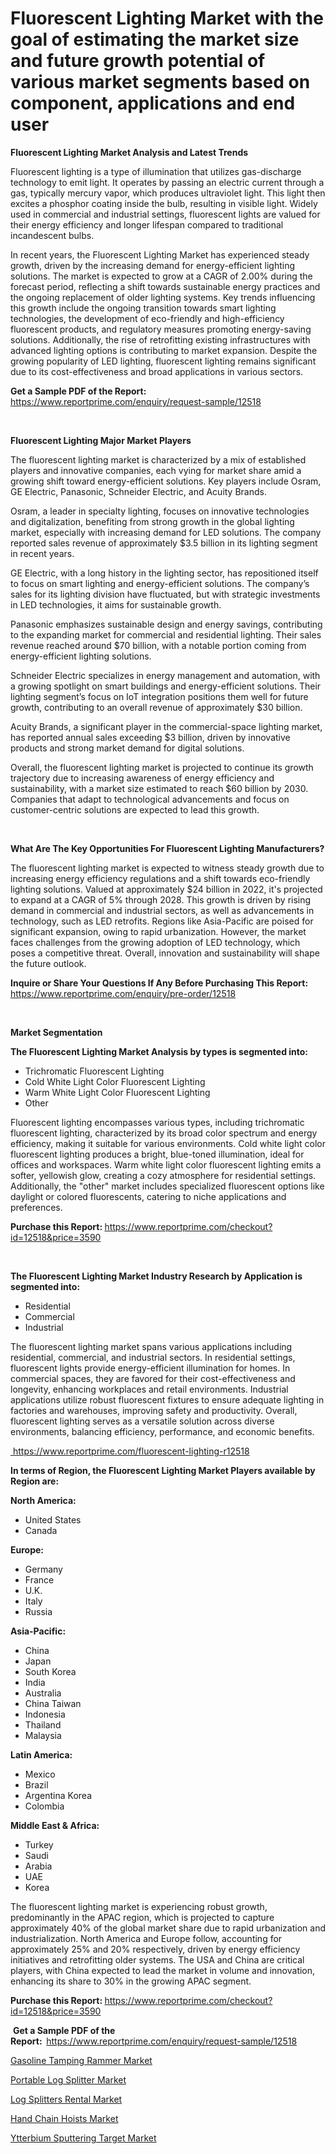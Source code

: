 <p><h1>Fluorescent Lighting Market with the goal of estimating the market size and future growth potential of various market segments based on component, applications and end user</h1></p><p><strong>Fluorescent Lighting Market Analysis and Latest Trends</strong></p>
<p><p>Fluorescent lighting is a type of illumination that utilizes gas-discharge technology to emit light. It operates by passing an electric current through a gas, typically mercury vapor, which produces ultraviolet light. This light then excites a phosphor coating inside the bulb, resulting in visible light. Widely used in commercial and industrial settings, fluorescent lights are valued for their energy efficiency and longer lifespan compared to traditional incandescent bulbs.</p><p>In recent years, the Fluorescent Lighting Market has experienced steady growth, driven by the increasing demand for energy-efficient lighting solutions. The market is expected to grow at a CAGR of 2.00% during the forecast period, reflecting a shift towards sustainable energy practices and the ongoing replacement of older lighting systems. Key trends influencing this growth include the ongoing transition towards smart lighting technologies, the development of eco-friendly and high-efficiency fluorescent products, and regulatory measures promoting energy-saving solutions. Additionally, the rise of retrofitting existing infrastructures with advanced lighting options is contributing to market expansion. Despite the growing popularity of LED lighting, fluorescent lighting remains significant due to its cost-effectiveness and broad applications in various sectors.</p></p>
<p><strong>Get a Sample PDF of the Report:&nbsp;</strong> <a href="https://www.reportprime.com/enquiry/request-sample/12518?utm_campaign=3571&utm_medium=2&utm_source=Github&utm_content=ia&utm_term=18032025&utm_id=fluorescent-lighting">https://www.reportprime.com/enquiry/request-sample/12518</a></p>
<p>&nbsp;</p>
<p><strong>Fluorescent Lighting Major Market Players</strong></p>
<p><p>The fluorescent lighting market is characterized by a mix of established players and innovative companies, each vying for market share amid a growing shift toward energy-efficient solutions. Key players include Osram, GE Electric, Panasonic, Schneider Electric, and Acuity Brands.</p><p>Osram, a leader in specialty lighting, focuses on innovative technologies and digitalization, benefiting from strong growth in the global lighting market, especially with increasing demand for LED solutions. The company reported sales revenue of approximately $3.5 billion in its lighting segment in recent years.</p><p>GE Electric, with a long history in the lighting sector, has repositioned itself to focus on smart lighting and energy-efficient solutions. The company’s sales for its lighting division have fluctuated, but with strategic investments in LED technologies, it aims for sustainable growth.</p><p>Panasonic emphasizes sustainable design and energy savings, contributing to the expanding market for commercial and residential lighting. Their sales revenue reached around $70 billion, with a notable portion coming from energy-efficient lighting solutions.</p><p>Schneider Electric specializes in energy management and automation, with a growing spotlight on smart buildings and energy-efficient solutions. Their lighting segment’s focus on IoT integration positions them well for future growth, contributing to an overall revenue of approximately $30 billion.</p><p>Acuity Brands, a significant player in the commercial-space lighting market, has reported annual sales exceeding $3 billion, driven by innovative products and strong market demand for digital solutions.</p><p>Overall, the fluorescent lighting market is projected to continue its growth trajectory due to increasing awareness of energy efficiency and sustainability, with a market size estimated to reach $60 billion by 2030. Companies that adapt to technological advancements and focus on customer-centric solutions are expected to lead this growth.</p></p>
<p>&nbsp;</p>
<p><strong>What Are The Key Opportunities For Fluorescent Lighting Manufacturers?</strong></p>
<p><p>The fluorescent lighting market is expected to witness steady growth due to increasing energy efficiency regulations and a shift towards eco-friendly lighting solutions. Valued at approximately $24 billion in 2022, it's projected to expand at a CAGR of 5% through 2028. This growth is driven by rising demand in commercial and industrial sectors, as well as advancements in technology, such as LED retrofits. Regions like Asia-Pacific are poised for significant expansion, owing to rapid urbanization. However, the market faces challenges from the growing adoption of LED technology, which poses a competitive threat. Overall, innovation and sustainability will shape the future outlook.</p></p>
<p><strong>Inquire or Share Your Questions If Any Before Purchasing This Report:</strong> <a href="https://www.reportprime.com/enquiry/pre-order/12518?utm_campaign=3571&utm_medium=2&utm_source=Github&utm_content=ia&utm_term=18032025&utm_id=fluorescent-lighting">https://www.reportprime.com/enquiry/pre-order/12518</a></p>
<p>&nbsp;</p>
<p><strong>Market Segmentation</strong></p>
<p><strong>The Fluorescent Lighting Market Analysis by types is segmented into:</strong></p>
<p><ul><li>Trichromatic Fluorescent Lighting</li><li>Cold White Light Color Fluorescent Lighting</li><li>Warm White Light Color Fluorescent Lighting</li><li>Other</li></ul></p>
<p><p>Fluorescent lighting encompasses various types, including trichromatic fluorescent lighting, characterized by its broad color spectrum and energy efficiency, making it suitable for various environments. Cold white light color fluorescent lighting produces a bright, blue-toned illumination, ideal for offices and workspaces. Warm white light color fluorescent lighting emits a softer, yellowish glow, creating a cozy atmosphere for residential settings. Additionally, the "other" market includes specialized fluorescent options like daylight or colored fluorescents, catering to niche applications and preferences.</p></p>
<p><strong>Purchase this Report:&nbsp;</strong><a href="https://www.reportprime.com/checkout?id=12518&price=3590&utm_campaign=3571&utm_medium=2&utm_source=Github&utm_content=ia&utm_term=18032025&utm_id=fluorescent-lighting">https://www.reportprime.com/checkout?id=12518&price=3590</a></p>
<p>&nbsp;</p>
<p><strong>The Fluorescent Lighting Market Industry Research by Application is segmented into:</strong></p>
<p><ul><li>Residential</li><li>Commercial</li><li>Industrial</li></ul></p>
<p><p>The fluorescent lighting market spans various applications including residential, commercial, and industrial sectors. In residential settings, fluorescent lights provide energy-efficient illumination for homes. In commercial spaces, they are favored for their cost-effectiveness and longevity, enhancing workplaces and retail environments. Industrial applications utilize robust fluorescent fixtures to ensure adequate lighting in factories and warehouses, improving safety and productivity. Overall, fluorescent lighting serves as a versatile solution across diverse environments, balancing efficiency, performance, and economic benefits.</p></p>
<p><a href="https://www.reportprime.com/fluorescent-lighting-r12518?utm_campaign=3571&utm_medium=2&utm_source=Github&utm_content=ia&utm_term=18032025&utm_id=fluorescent-lighting">&nbsp;https://www.reportprime.com/fluorescent-lighting-r12518</a></p>
<p><strong>In terms of Region, the Fluorescent Lighting Market Players available by Region are:</strong></p>
<p>
    <p> <strong> North America: </strong>
        <ul>
            <li>United States</li>
            <li>Canada</li>
        </ul>
        </p> 
    <p> <strong> Europe: </strong>
        <ul>
            <li>Germany</li>
            <li>France</li>
            <li>U.K.</li>
            <li>Italy</li>
            <li>Russia</li>
        </ul>
        </p> 
    <p> <strong> Asia-Pacific: </strong>
        <ul>
            <li>China</li>
            <li>Japan</li>
            <li>South Korea</li>
            <li>India</li>
            <li>Australia</li>
            <li>China Taiwan</li>
            <li>Indonesia</li>
            <li>Thailand</li>
            <li>Malaysia</li>
        </ul>
        </p> 
    <p> <strong> Latin America: </strong>
        <ul>
            <li>Mexico</li>
            <li>Brazil</li>
            <li>Argentina Korea</li>
            <li>Colombia</li>
        </ul>
        </p> 
    <p> <strong> Middle East & Africa: </strong>
        <ul>
            <li>Turkey</li>
            <li>Saudi</li>
            <li>Arabia</li>
            <li>UAE</li>
            <li>Korea</li>
        </ul>
    </p>
    </p>
<p><p>The fluorescent lighting market is experiencing robust growth, predominantly in the APAC region, which is projected to capture approximately 40% of the global market share due to rapid urbanization and industrialization. North America and Europe follow, accounting for approximately 25% and 20% respectively, driven by energy efficiency initiatives and retrofitting older systems. The USA and China are critical players, with China expected to lead the market in volume and innovation, enhancing its share to 30% in the growing APAC segment.</p></p>
<p><strong>Purchase this Report: </strong><a href="https://www.reportprime.com/checkout?id=12518&price=3590&utm_campaign=3571&utm_medium=2&utm_source=Github&utm_content=ia&utm_term=18032025&utm_id=fluorescent-lighting">https://www.reportprime.com/checkout?id=12518&price=3590</a></p>
<p>&nbsp;<strong>Get a Sample PDF of the Report:&nbsp;&nbsp;</strong><a href="https://www.reportprime.com/enquiry/request-sample/12518?utm_campaign=3571&utm_medium=2&utm_source=Github&utm_content=ia&utm_term=18032025&utm_id=fluorescent-lighting">https://www.reportprime.com/enquiry/request-sample/12518</a></p>
<p><strong></strong></p>
<p><p><a href="https://www.linkedin.com/pulse/in-depth-gasoline-tamping-rammer-market-analysis-trends-share-orhbf?utm_campaign=3571&utm_medium=2&utm_source=Github&utm_content=ia&utm_term=18032025&utm_id=fluorescent-lighting">Gasoline Tamping Rammer Market</a></p><p><a href="https://www.linkedin.com/pulse/portable-log-splitter-market-size-expand-cagr-113-along-its-vuekf?utm_campaign=3571&utm_medium=2&utm_source=Github&utm_content=ia&utm_term=18032025&utm_id=fluorescent-lighting">Portable Log Splitter Market</a></p><p><a href="https://www.linkedin.com/pulse/market-size-scope-log-splitters-rental-forecasted-growth-3ptvf?utm_campaign=3571&utm_medium=2&utm_source=Github&utm_content=ia&utm_term=18032025&utm_id=fluorescent-lighting">Log Splitters Rental Market</a></p><p><a href="https://www.linkedin.com/pulse/strategic-roadmap-success-global-hand-chain-hoists-market-analysis-vrxmf?utm_campaign=3571&utm_medium=2&utm_source=Github&utm_content=ia&utm_term=18032025&utm_id=fluorescent-lighting">Hand Chain Hoists Market</a></p><p><a href="https://github.com/ziwersekos/Market-Research-Report-List-1/blob/main/ytterbium-sputtering-target-market.md?utm_campaign=3571&utm_medium=2&utm_source=Github&utm_content=ia&utm_term=18032025&utm_id=fluorescent-lighting">Ytterbium Sputtering Target Market</a></p></p>